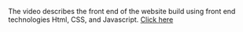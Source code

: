 The video describes the front end of the website build using front end technologies Html, CSS, and Javascript.
<a href="https://youtu.be/cBW16aq3jbY">Click here</a>
